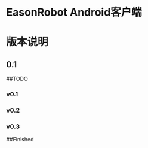 EasonRobot Android客户端
=========================

# 版本说明

## 0.1

##TODO
### v0.1



### v0.2


### v0.3


##Finished
